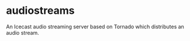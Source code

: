 audiostreams
============

An Icecast audio streaming server based on Tornado which distributes an audio stream.
